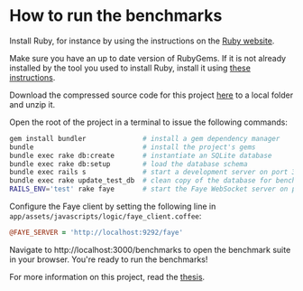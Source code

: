 # How to run the benchmarks

Install Ruby, for instance by using the instructions on the [Ruby website](https://www.ruby-lang.org/en/downloads/).

Make sure you have an up to date version of RubyGems. If it is not already installed by the tool you used to install Ruby, install it using [these instructions](http://rubygems.org/pages/download).

Download the compressed source code for this project [here](https://github.com/krikis/nomad/archive/master.zip) to a local folder and unzip it.

Open the root of the project in a terminal to issue the following commands:

```bash
gem install bundler              # install a gem dependency manager
bundle                           # install the project's gems
bundle exec rake db:create       # instantiate an SQLite database
bundle exec rake db:setup        # load the database schema
bundle exec rails s              # start a development server on port 3000
bundle exec rake update_test_db  # clean copy of the database for benchmarking
RAILS_ENV='test' rake faye       # start the Faye WebSocket server on port 9292
```

Configure the Faye client by setting the following line in `app/assets/javascripts/logic/faye_client.coffee`:

```coffee
@FAYE_SERVER = 'http://localhost:9292/faye'
```

Navigate to http://localhost:3000/benchmarks to open the benchmark suite in your browser. You're ready to run the benchmarks!

For more information on this project, read the [thesis](https://github.com/krikis/nomad/blob/master/doc/thesis.pdf?raw=true).